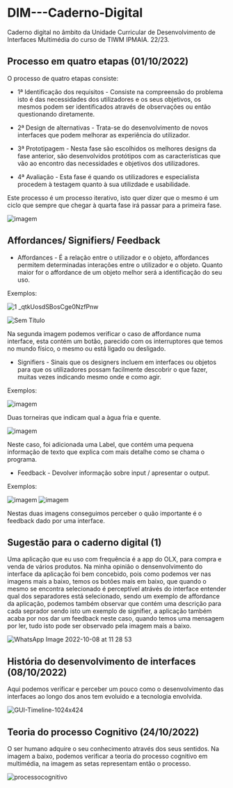 # DIM---Caderno-Digital

Caderno digital no âmbito da Unidade Curricular de Desenvolvimento de Interfaces Multimédia do curso de TIWM IPMAIA. 22/23.

## Processo em quatro etapas (01/10/2022)

O processo de quatro etapas consiste:

  - 1ª Identificação dos requisitos - Consiste na compreensão do problema isto é das necessidades dos utilizadores e os seus objetivos, os mesmos podem ser identificados através de observações ou então questionando diretamente.
  
  - 2ª Design de alternativas - Trata-se do desenvolvimento de novos interfaces que podem melhorar as experiência do utilizador.
  
  - 3ª Prototipagem - Nesta fase são escolhidos os melhores designs da fase anterior, são desenvolvidos protótipos com as características que vão ao encontro 
  das necessidades e objetivos dos utilizadores.
  
  - 4ª Avaliação - Esta fase é quando os utilizadores e especialista procedem à testagem quanto à sua utilizdade e usabilidade.

Este processo é um processo iterativo, isto quer dizer que o mesmo é um ciclo que sempre que chegar à quarta fase irá passar para a primeira fase.

  ![imagem](https://user-images.githubusercontent.com/75622692/193405109-07a15a76-49ae-4514-80c5-16cae51be6c4.png)


## Affordances/ Signifiers/ Feedback

  - Affordances - É a relação entre o utilizador e o objeto, affordances permitem determinadas interações entre o utilizador e o objeto. Quanto maior for o affordance de um objeto melhor será a identificação do seu uso.
  
  Exemplos:
  
   ![1 _qtkUosdSBosCge0NzfPnw](https://user-images.githubusercontent.com/75622692/193404864-e636425b-43e1-4cc7-a8c3-b33be92537c1.jpeg)
  
   ![Sem Título](https://user-images.githubusercontent.com/75622692/193406190-00c3d711-3423-459b-9746-de9883d5dd08.jpg)
   
Na segunda imagem podemos verificar o caso de affordance numa interface, esta contém um botão, parecido com os interruptores que temos no mundo físico, o mesmo ou está ligado ou desligado.
   
  - Signifiers - Sinais que os designers incluem em interfaces ou objetos para que os utilizadores possam facilmente descobrir o que fazer, muitas vezes indicando mesmo onde e como agir.
  
  Exemplos:
  
  ![imagem](https://user-images.githubusercontent.com/75622692/193406308-5d2ef4ce-e935-44c9-b4b5-cf277e6476c6.png)
   
  Duas torneiras que indicam qual a àgua fria e quente.
  
  ![imagem](https://user-images.githubusercontent.com/75622692/193406466-44d331c0-957d-4a02-93bc-f9288cc9ba8c.png)

  Neste caso, foi adicionada uma Label, que contém uma pequena informação de texto que explica com mais detalhe como se chama o programa.
  
  - Feedback - Devolver informação sobre input / apresentar o output.
  
  Exemplos: 
  
  ![imagem](https://user-images.githubusercontent.com/75622692/193407387-f6df4e0e-6afb-488a-9b8b-89380e4c4a79.png)
  ![imagem](https://user-images.githubusercontent.com/75622692/193407404-a6581688-e0a3-426b-a184-b0a7923d6089.png)

  Nestas duas imagens conseguimos perceber o quão importante é o feedback dado por uma interface.
  
  ## Sugestão para o caderno digital (1)
  
  Uma aplicação que eu uso com frequência é a app do OLX, para compra e venda de vários produtos. Na minha opinião o densenvolvimento do interface da aplicação foi bem concebido, pois como podemos ver nas imagens mais a baixo, temos os botões mais em baixo, que quando o mesmo se encontra selecionado é perceptível atrávés do interface entender qual dos separadores está selecionado, sendo um exemplo de affordance da aplicação, podemos também observar que contém uma descrição para cada seprador sendo isto um exemplo de signifier, a aplicação também acaba por nos dar um feedback neste caso, quando temos uma mensagem por ler, tudo isto pode ser observado pela imagem mais a baixo.
  
  ![WhatsApp Image 2022-10-08 at 11 28 53](https://user-images.githubusercontent.com/75622692/194708965-52cadb47-1506-4e1a-8aae-b2aa096d56a2.jpeg)

  ## História do desenvolvimento de interfaces (08/10/2022)
  
  Aqui podemos verificar e perceber um pouco como o desenvolvimento das interfaces ao longo dos anos tem evoluido e a tecnologia envolvida.
  
  ![GUI-Timeline-1024x424](https://user-images.githubusercontent.com/75622692/194699449-dff41d28-aa3f-47c2-84b7-26e5ba4abd46.png)
  
  ## Teoria do processo Cognitivo (24/10/2022)
    
  O ser humano adquire o seu conhecimento através dos seus sentidos.
  Na imagem a baixo, podemos verificar a teoria do processo cognitivo em multimédia, na imagem as setas representam então o processo.
    
  ![processocognitivo](https://user-images.githubusercontent.com/75622692/197531366-c486ca16-b471-4e2b-8afc-93d2bc77ccc2.gif)
  
  
  
  
  
  



